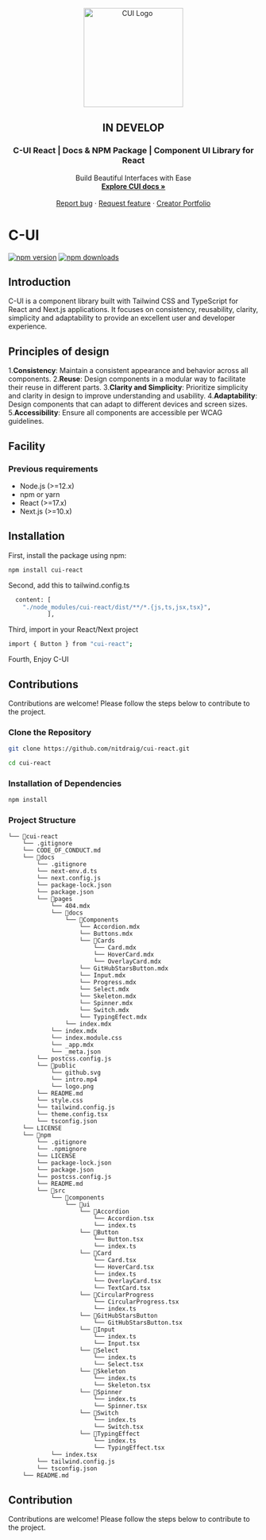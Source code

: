 <p align="center">
  <a href="https://c-ui.agustin.top/">
    <img src="https://res.cloudinary.com/draig/image/upload/v1720318582/cui/qri5p1r8fwfp8wvfc6l0.png" alt="CUI Logo" width="200" height="200">
  </a>
</p>
<h2 align="center">IN DEVELOP</h2>

<h3 align="center">C-UI React | Docs & NPM Package | Component UI Library for React</h3>

<p align="center">
  Build Beautiful Interfaces with Ease
  <br>
<a href="https://c-ui.agustin.top/"><strong>Explore CUI docs »</strong></a>
  <br>
  <br>
  <a href="https://github.com/nitdraig/cui-react/issues">Report bug</a>
  ·
  <a href="https://github.com/nitdraig/cui-react/issues">Request feature</a>
  ·
  <a href="https://agustin.top/">Creator Portfolio</a>
</p>

# C-UI

[![npm version](https://img.shields.io/npm/v/cui-react.svg?style=flat-square)](https://www.npmjs.com/package/cui-react)
[![npm downloads](https://img.shields.io/npm/dm/cui-react.svg?style=flat-square)](https://www.npmjs.com/package/cui-react)

## Introduction
C-UI is a component library built with Tailwind CSS and TypeScript for React and Next.js applications. It focuses on consistency, reusability, clarity, simplicity and adaptability to provide an excellent user and developer experience.

## Principles of design
1.**Consistency**: Maintain a consistent appearance and behavior across all components.
2.**Reuse**: Design components in a modular way to facilitate their reuse in different parts.
3.**Clarity and Simplicity**: Prioritize simplicity and clarity in design to improve understanding and usability.
4.**Adaptability**: Design components that can adapt to different devices and screen sizes.
5.**Accessibility**: Ensure all components are accessible per WCAG guidelines.

## Facility
### Previous requirements
- Node.js (>=12.x)
- npm or yarn
- React (>=17.x)
- Next.js (>=10.x)


## Installation

First, install the package using npm:

```bash
npm install cui-react
```
Second, add this to tailwind.config.ts
```bash
  content: [
    "./node_modules/cui-react/dist/**/*.{js,ts,jsx,tsx}",
           ], 

```
Third, import in your React/Next project
```bash
import { Button } from "cui-react";
```
Fourth, Enjoy C-UI

## Contributions
Contributions are welcome! Please follow the steps below to contribute to the project.

### Clone the Repository

```bash
git clone https://github.com/nitdraig/cui-react.git

cd cui-react
```
### Installation of Dependencies

```bash
npm install
```

### Project Structure

```
└── 📁cui-react
    └── .gitignore
    └── CODE_OF_CONDUCT.md
    └── 📁docs
        └── .gitignore
        └── next-env.d.ts
        └── next.config.js
        └── package-lock.json
        └── package.json
        └── 📁pages
            └── 404.mdx
            └── 📁docs
                └── 📁Components
                    └── Accordion.mdx
                    └── Buttons.mdx
                    └── 📁Cards
                        └── Card.mdx
                        └── HoverCard.mdx
                        └── OverlayCard.mdx
                    └── GitHubStarsButton.mdx
                    └── Input.mdx
                    └── Progress.mdx
                    └── Select.mdx
                    └── Skeleton.mdx
                    └── Spinner.mdx
                    └── Switch.mdx
                    └── TypingEfect.mdx
                └── index.mdx
            └── index.mdx
            └── index.module.css
            └── _app.mdx
            └── _meta.json
        └── postcss.config.js
        └── 📁public
            └── github.svg
            └── intro.mp4
            └── logo.png
        └── README.md
        └── style.css
        └── tailwind.config.js
        └── theme.config.tsx
        └── tsconfig.json
    └── LICENSE
    └── 📁npm
        └── .gitignore
        └── .npmignore
        └── LICENSE
        └── package-lock.json
        └── package.json
        └── postcss.config.js
        └── README.md
        └── 📁src
            └── 📁components
                └── 📁ui
                    └── 📁Accordion
                        └── Accordion.tsx
                        └── index.ts
                    └── 📁Button
                        └── Button.tsx
                        └── index.ts
                    └── 📁Card
                        └── Card.tsx
                        └── HoverCard.tsx
                        └── index.ts
                        └── OverlayCard.tsx
                        └── TextCard.tsx
                    └── 📁CircularProgress
                        └── CircularProgress.tsx
                        └── index.ts
                    └── 📁GitHubStarsButton
                        └── GitHubStarsButton.tsx
                    └── 📁Input
                        └── index.ts
                        └── Input.tsx
                    └── 📁Select
                        └── index.ts
                        └── Select.tsx
                    └── 📁Skeleton
                        └── index.ts
                        └── Skeleton.tsx
                    └── 📁Spinner
                        └── index.ts
                        └── Spinner.tsx
                    └── 📁Switch
                        └── index.ts
                        └── Switch.tsx
                    └── 📁TypingEffect
                        └── index.ts
                        └── TypingEffect.tsx
            └── index.tsx
        └── tailwind.config.js
        └── tsconfig.json
    └── README.md
```
## Contribution
Contributions are welcome! Please follow the steps below to contribute to the project.
